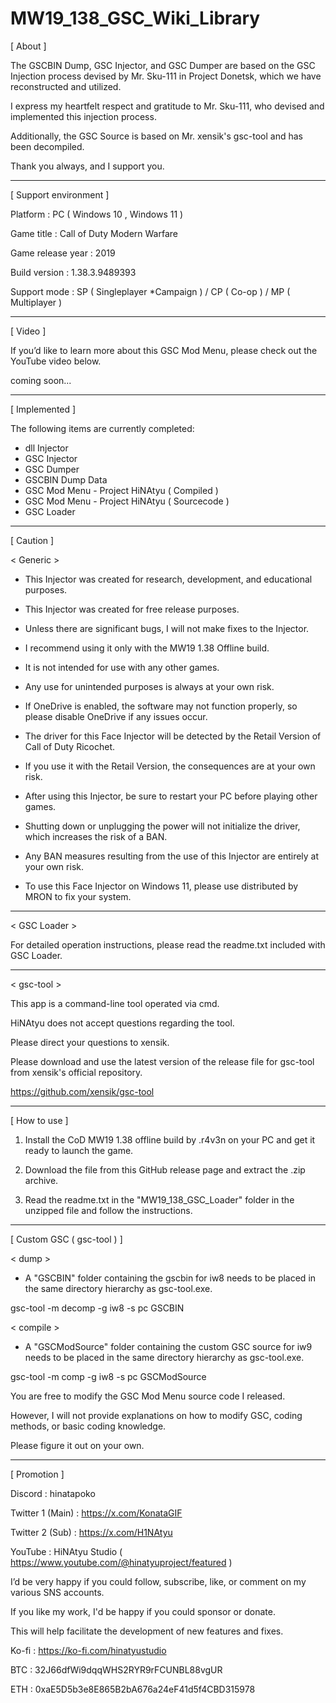 # MW19_138_GSC_Wiki_Library

[ About ]


The GSCBIN Dump, GSC Injector, and GSC Dumper are based on the GSC Injection process devised by Mr. Sku-111 in Project Donetsk, which we have reconstructed and utilized.

I express my heartfelt respect and gratitude to Mr. Sku-111, who devised and implemented this injection process.

Additionally, the GSC Source is based on Mr. xensik's gsc-tool and has been decompiled.

Thank you always, and I support you.


----------


[ Support environment ]


Platform : PC ( Windows 10 , Windows 11 )

Game title : Call of Duty Modern Warfare

Game release year : 2019

Build version : 1.38.3.9489393

Support mode : SP ( Singleplayer *Campaign ) / CP ( Co-op ) / MP ( Multiplayer )


----------


[ Video ]


If you’d like to learn more about this GSC Mod Menu, please check out the YouTube video below.

coming soon...


----------


[ Implemented ]


The following items are currently completed:

- dll Injector
- GSC Injector
- GSC Dumper
- GSCBIN Dump Data
- GSC Mod Menu - Project HiNAtyu ( Compiled )
- GSC Mod Menu - Project HiNAtyu ( Sourcecode )
- GSC Loader

----------


[ Caution ]


< Generic >

* This Injector was created for research, development, and educational purposes.
* This Injector was created for free release purposes.
* Unless there are significant bugs, I will not make fixes to the Injector.
* I recommend using it only with the MW19 1.38 Offline build.
* It is not intended for use with any other games.
* Any use for unintended purposes is always at your own risk.
* If OneDrive is enabled, the software may not function properly, so please disable OneDrive if any issues occur.
* The driver for this Face Injector will be detected by the Retail Version of Call of Duty Ricochet.
* If you use it with the Retail Version, the consequences are at your own risk.

* After using this Injector, be sure to restart your PC before playing other games.
* Shutting down or unplugging the power will not initialize the driver, which increases the risk of a BAN.
* Any BAN measures resulting from the use of this Injector are entirely at your own risk.

* To use this Face Injector on Windows 11, please use <MRON AIO FIXES.bat> distributed by MRON to fix your system.


----------


< GSC Loader >


For detailed operation instructions, please read the readme.txt included with GSC Loader.


----------


< gsc-tool >

This app is a command-line tool operated via cmd.

HiNAtyu does not accept questions regarding the tool.

Please direct your questions to xensik.

Please download and use the latest version of the release file for gsc-tool from xensik's official repository.

https://github.com/xensik/gsc-tool

----------


[ How to use ]

01. Install the CoD MW19 1.38 offline build by .r4v3n on your PC and get it ready to launch the game.  

02. Download the file from this GitHub release page and extract the .zip archive.  

03. Read the readme.txt in the "MW19_138_GSC_Loader" folder in the unzipped file and follow the instructions.


----------


[ Custom GSC ( gsc-tool ) ]

< dump >

* A "GSCBIN" folder containing the gscbin for iw8 needs to be placed in the same directory hierarchy as gsc-tool.exe.

gsc-tool -m decomp -g iw8 -s pc GSCBIN


< compile >

* A "GSCModSource" folder containing the custom GSC source for iw9 needs to be placed in the same directory hierarchy as gsc-tool.exe.

gsc-tool -m comp -g iw8 -s pc GSCModSource


You are free to modify the GSC Mod Menu source code I released.

However, I will not provide explanations on how to modify GSC, coding methods, or basic coding knowledge.

Please figure it out on your own.


----------


[ Promotion ]

Discord : hinatapoko

Twitter 1 (Main) : https://x.com/KonataGIF

Twitter 2 (Sub) : https://x.com/H1NAtyu

YouTube : HiNAtyu Studio ( https://www.youtube.com/@hinatyuproject/featured )


I’d be very happy if you could follow, subscribe, like, or comment on my various SNS accounts. 

If you like my work, I'd be happy if you could sponsor or donate.

This will help facilitate the development of new features and fixes.


Ko-fi : https://ko-fi.com/hinatyustudio

BTC : 32J66dfWi9dqqWHS2RYR9rFCUNBL88vgUR

ETH : 0xaE5D5b3e8E865B2bA676a24eF41d5f4CBD315978
